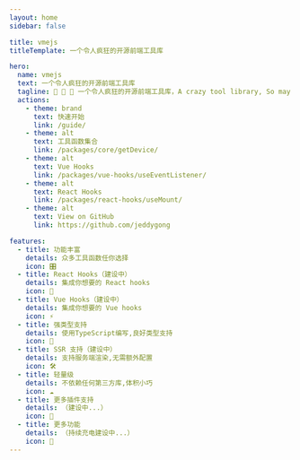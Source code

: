 ```yaml
---
layout: home
sidebar: false

title: vmejs
titleTemplate: 一个令人疯狂的开源前端工具库

hero:
  name: vmejs
  text: 一个令人疯狂的开源前端工具库
  tagline: 🎉 🎉 🎉 一个令人疯狂的开源前端工具库，A crazy tool library, So may you v me 50？
  actions:
    - theme: brand
      text: 快速开始
      link: /guide/
    - theme: alt
      text: 工具函数集合
      link: /packages/core/getDevice/
    - theme: alt
      text: Vue Hooks
      link: /packages/vue-hooks/useEventListener/
    - theme: alt
      text: React Hooks
      link: /packages/react-hooks/useMount/
    - theme: alt
      text: View on GitHub
      link: https://github.com/jeddygong

features:
  - title: 功能丰富
    details: 众多工具函数任你选择
    icon: 🎛
  - title: React Hooks（建设中）
    details: 集成你想要的 React hooks
    icon: 🚀
  - title: Vue Hooks（建设中）
    details: 集成你想要的 Vue hooks
    icon: ⚡
  - title: 强类型支持
    details: 使用TypeScript编写,良好类型支持
    icon: 🦾
  - title: SSR 支持（建设中）
    details: 支持服务端渲染,无需额外配置
    icon: 🛠
  - title: 轻量级
    details: 不依赖任何第三方库,体积小巧
    icon: ☁️
  - title: 更多插件支持
    details: （建设中...）
    icon: 🔌
  - title: 更多功能
    details: （持续充电建设中...）
    icon: 🔋
---
```

